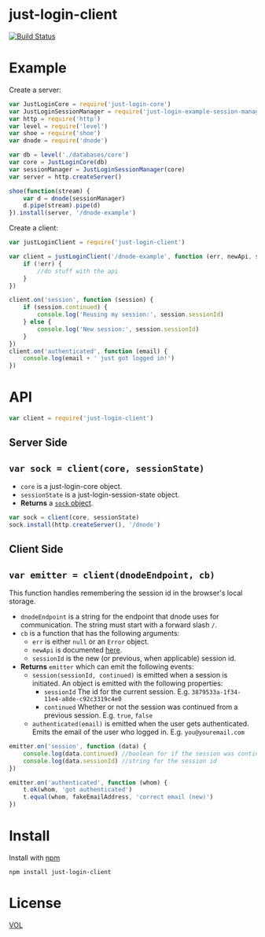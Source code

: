 just-login-client
=================

[![Build Status](https://travis-ci.org/coding-in-the-wild/just-login-client.svg)](https://travis-ci.org/coding-in-the-wild/just-login-client)

# Example

Create a server:

```js
var JustLoginCore = require('just-login-core')
var JustLoginSessionManager = require('just-login-example-session-manager')
var http = require('http')
var level = require('level')
var shoe = require('shoe')
var dnode = require('dnode')

var db = level('./databases/core')
var core = JustLoginCore(db)
var sessionManager = JustLoginSessionManager(core)
var server = http.createServer()

shoe(function(stream) {
	var d = dnode(sessionManager)
	d.pipe(stream).pipe(d)
}).install(server, '/dnode-example')
```

Create a client:

```js
var justLoginClient = require('just-login-client')

var client = justLoginClient('/dnode-example', function (err, newApi, sessionId) {
	if (!err) {
		//do stuff with the api
	}
})

client.on('session', function (session) {
	if (session.continued) {
		console.log('Reusing my session:', session.sessionId)
	} else {
		console.log('New session:', session.sessionId)
	}
})
client.on('authenticated', function (email) {
	console.log(email + ' just got logged in!')
})
```

# API

```js
var client = require('just-login-client')
```

## Server Side

## `var sock = client(core, sessionState)`

- `core` is a just-login-core object.
- `sessionState` is a just-login-session-state object.
- **Returns** a [`sock` object](https://github.com/substack/shoe#var-sock--shoeopts-cb).

```js
var sock = client(core, sessionState)
sock.install(http.createServer(), '/dnode')
```

## Client Side

## `var emitter = client(dnodeEndpoint, cb)`

This function handles remembering the session id in the browser's local storage.

- `dnodeEndpoint` is a string for the endpoint that dnode uses for communication. The string must start with a forward slash `/`.
- `cb` is a function that has the following arguments:
	- `err` is either `null` or an `Error` object.
	- `newApi` is documented [here](https://github.com/ArtskydJ/just-login-server-api#api-methods).
	- `sessionId` is the new (or previous, when applicable) session id.
- **Returns** `emitter` which can emit the following events:
	- `session(sessionId, continued)` is emitted when a session is initiated. An object is emitted with the following properties:
		- `sessionId` The id for the current session. E.g. `3879533a-1f34-11e4-a8de-c92c3319c4e0`
		- `continued` Whether or not the session was continued from a previous session. E.g. `true`, `false`
	- `authenticated(email)` is emitted when the user gets authenticated. Emits the email of the user who logged in. E.g. `you@youremail.com`

```js
emitter.on('session', function (data) {
	console.log(data.continued) //boolean for if the session was continued or newly created
	console.log(data.sessionId) //string for the session id
})

emitter.on('authenticated', function (whom) {
	t.ok(whom, 'got authenticated')
	t.equal(whom, fakeEmailAddress, 'correct email (new)')
})
```

# Install

Install with [npm](http://nodejs.org/download)

	npm install just-login-client

# License

[VOL](http://veryopenlicense.com/)
